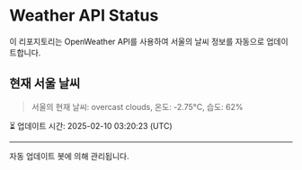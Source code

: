
# Weather API Status

이 리포지토리는 OpenWeather API를 사용하여 서울의 날씨 정보를 자동으로 업데이트합니다.

## 현재 서울 날씨
> 서울의 현재 날씨: overcast clouds, 온도: -2.75°C, 습도: 62%

⏳ 업데이트 시간: 2025-02-10 03:20:23 (UTC)

---
자동 업데이트 봇에 의해 관리됩니다.
